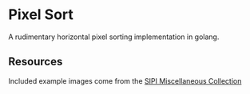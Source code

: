 # Pixel Sort

A rudimentary horizontal pixel sorting implementation in golang.

## Resources

Included example images come from the [SIPI Miscellaneous Collection](https://sipi.usc.edu/database/database.php?volume=misc)
